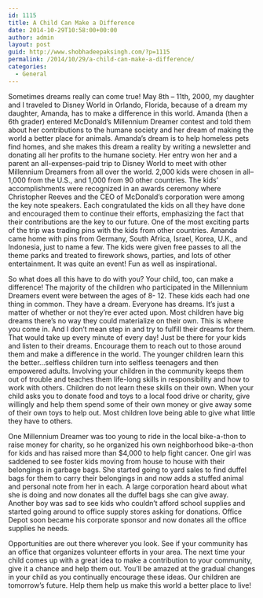 ```yaml
---
id: 1115
title: A Child Can Make a Difference
date: 2014-10-29T10:58:00+00:00
author: admin
layout: post
guid: http://www.shobhadeepaksingh.com/?p=1115
permalink: /2014/10/29/a-child-can-make-a-difference/
categories:
  - General
---
```

Sometimes dreams really can come true! May 8th &#8211; 11th, 2000, my daughter and I traveled to Disney World in Orlando, Florida, because of a dream my daughter, Amanda, has to make a difference in this world. Amanda (then a 6th grader) entered McDonald&#8217;s Millennium Dreamer contest and told them about her contributions to the humane society and her dream of making the world a better place for animals. Amanda&#8217;s dream is to help homeless pets find homes, and she makes this dream a reality by writing a newsletter and donating all her profits to the humane society. Her entry won her and a parent an all-expenses-paid trip to Disney World to meet with other Millennium Dreamers from all over the world. 2,000 kids were chosen in all&#8211;1,000 from the U.S., and 1,000 from 90 other countries. The kids&#8217; accomplishments were recognized in an awards ceremony where Christopher Reeves and the CEO of McDonald&#8217;s corporation were among the key note speakers. Each congratulated the kids on all they have done and encouraged them to continue their efforts, emphasizing the fact that their contributions are the key to our future. One of the most exciting parts of the trip was trading pins with the kids from other countries. Amanda came home with pins from Germany, South Africa, Israel, Korea, U.K., and Indonesia, just to name a few. The kids were given free passes to all the theme parks and treated to firework shows, parties, and lots of other entertainment. It was quite an event! Fun as well as inspirational.

So what does all this have to do with you? Your child, too, can make a difference! The majority of the children who participated in the Millennium Dreamers event were between the ages of 8- 12. These kids each had one thing in common. They have a dream. Everyone has dreams. It&#8217;s just a matter of whether or not they&#8217;re ever acted upon. Most children have big dreams there&#8217;s no way they could materialize on their own. This is where you come in. And I don&#8217;t mean step in and try to fulfill their dreams for them. That would take up every minute of every day! Just be there for your kids and listen to their dreams. Encourage them to reach out to those around them and make a difference in the world. The younger children learn this the better&#8230;selfless children turn into selfless teenagers and then empowered adults. Involving your children in the community keeps them out of trouble and teaches them life-long skills in responsibility and how to work with others. Children do not learn these skills on their own. When your child asks you to donate food and toys to a local food drive or charity, give willingly and help them spend some of their own money or give away some of their own toys to help out. Most children love being able to give what little they have to others.

One Millennium Dreamer was too young to ride in the local bike-a-thon to raise money for charity, so he organized his own neighborhood bike-a-thon for kids and has raised more than $4,000 to help fight cancer. One girl was saddened to see foster kids moving from house to house with their belongings in garbage bags. She started going to yard sales to find duffel bags for them to carry their belongings in and now adds a stuffed animal and personal note from her in each. A large corporation heard about what she is doing and now donates all the duffel bags she can give away. Another boy was sad to see kids who couldn&#8217;t afford school supplies and started going around to office supply stores asking for donations. Office Depot soon became his corporate sponsor and now donates all the office supplies he needs.

Opportunities are out there wherever you look. See if your community has an office that organizes volunteer efforts in your area. The next time your child comes up with a great idea to make a contribution to your community, give it a chance and help them out. You&#8217;ll be amazed at the gradual changes in your child as you continually encourage these ideas. Our children are tomorrow&#8217;s future. Help them help us make this world a better place to live!
